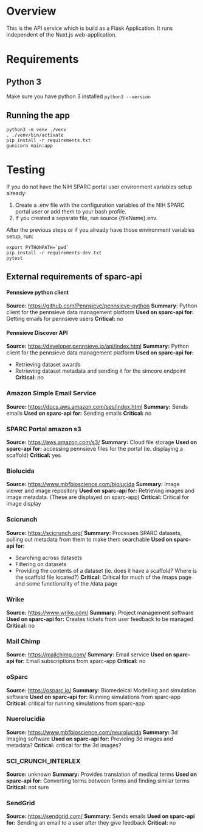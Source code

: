# Overview
This is the API service which is build as a Flask Application. It runs independent of the Nuxt.js web-application.
# Requirements

## Python 3
Make sure you have python 3 installed `python3 --version`

## Running the app
```
python3 -m venv ./venv
. ./venv/bin/activate
pip install -r requirements.txt
gunicorn main:app
```

# Testing

If you do not have the NIH SPARC portal user environment variables setup already:

1. Create a .env file with the configuration variables of the NIH SPARC portal user or add them to your bash profile.
2. If you created a separate file, run source {fileName}.env.

After the previous steps or if you already have those environment variables setup, run:

```
export PYTHONPATH=`pwd`
pip install -r requirements-dev.txt
pytest
```

## External requirements of sparc-api

#### Pennsieve python client
**Source:** https://github.com/Pennsieve/pennsieve-python
**Summary:** Python client for the pennsieve data management platform
**Used on sparc-api for:** Getting emails for pennsieve users 
**Critical:** no

#### Pennsieve Discover API
**Source:** https://developer.pennsieve.io/api/index.html
**Summary:** Python client for the pennsieve data management platform
**Used on sparc-api for:** 
 - Retrieving dataset awards
 - Retrieving dataset metadata and sending it for the simcore endpoint
**Critical:** no

### Amazon Simple Email Service
**Source:** https://docs.aws.amazon.com/ses/index.html
**Summary:** Sends emails 
**Used on sparc-api for:** Sending emails
**Critical:** no

### SPARC Portal amazon s3
**Source:** https://aws.amazon.com/s3/
**Summary:** Cloud file storage
**Used on sparc-api for:** accessing pennsieve files for the portal (ie. displaying a scaffold)
**Critical:** yes

### Biolucida 
**Source:** https://www.mbfbioscience.com/biolucida
**Summary:** Image viewer and image repository
**Used on sparc-api for:** Retrieving images and image metadata. (These are displayed on sparc-app)
**Critical:** Critical for image display

### Scicrunch 
**Source:** https://scicrunch.org/
**Summary:** Processes SPARC datasets, pulling out metadata from them to make them searchable
**Used on sparc-api for:** 
 - Searching across datasets
 - Filtering on datasets
 - Providing the contents of a dataset (ie. does it have a scaffold? Where is the scaffold file located?)
**Critical:** Critical for much of the /maps page and some functionality of the /data page

### Wrike
**Source:** https://www.wrike.com/
**Summary:** Project management software
**Used on sparc-api for:** Creates tickets from user feedback to be managed
**Critical:** no

### Mail Chimp
**Source:** https://mailchimp.com/
**Summary:**  Email service
**Used on sparc-api for:** Email subscriptions from sparc-app
**Critical:** no

### oSparc
**Source:** https://osparc.io/
**Summary:**  Biomedeical Modelling and simulation software
**Used on sparc-api for:** Running simulations from sparc-app
**Critical:** critical for running simulations from sparc-app

### Nuerolucidia 
**Source:** https://www.mbfbioscience.com/neurolucida
**Summary:** 3d Imaging software
**Used on sparc-api for:** Providing 3d images and metadata?
**Critical:** critical for the 3d images?

### SCI_CRUNCH_INTERLEX
**Source:** unknown
**Summary:** Provides translation of medical terms
**Used on sparc-api for:** Converting terms between forms and finding similar terms
**Critical:** not sure

### SendGrid
**Source:** https://sendgrid.com/
**Summary:** Sends emails
**Used on sparc-api for:** Sending an email to a user after they give feedback
**Critical:** no

